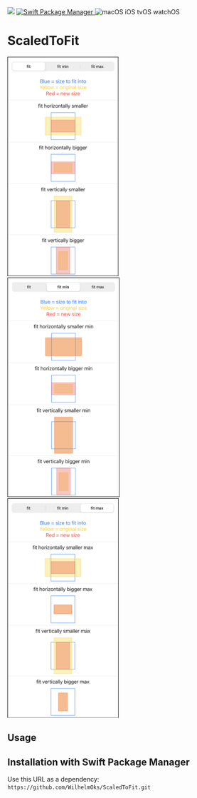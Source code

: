 <p>
    <img src="https://img.shields.io/badge/Swift-5.2-orange.svg" />
    <a href="https://swift.org/package-manager">
        <img src="https://img.shields.io/badge/spm-compatible-brightgreen.svg?style=flat" alt="Swift Package Manager" />
    </a>
    <img src="https://img.shields.io/badge/platforms-macOS iOS tvOS watchOS-brightgreen.svg?style=flat" alt="macOS iOS tvOS watchOS" />
</p>

# ScaledToFit

<span>
<img src="Images/fit.png" width="250" />
<img src="Images/fit_min.png" width="252" />
<img src="Images/fit_max.png" width="250" />
</span>

## Usage

## Installation with Swift Package Manager

Use this URL as a dependency:
`https://github.com/WilhelmOks/ScaledToFit.git`
